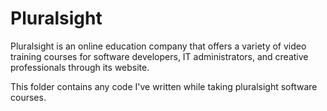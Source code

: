 # Pluralsight  
  
Pluralsight is an online education company that offers a variety of video training courses for software developers, IT administrators, and creative professionals through its website.  

This folder contains any code I've written while taking pluralsight software courses. 


